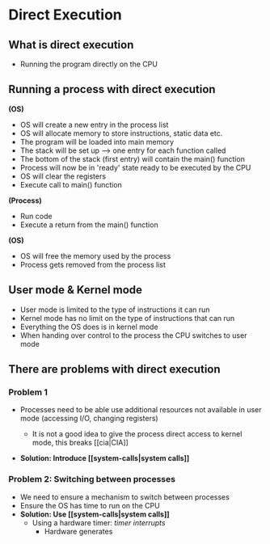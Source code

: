 # Direct Execution


## What is direct execution
- Running the program directly on the CPU


## Running a process with direct execution
 
**(OS)**
- OS will create a new entry in the process list
- OS will allocate memory to store instructions, static data etc.
- The program will be loaded into main memory
- The stack will be set up --> one entry for each function called
- The bottom of the stack (first entry) will contain the main() function
- Process will now be in 'ready' state ready to be executed by the CPU
- OS will clear the registers 
- Execute call to main() function

**(Process)**
- Run code
- Execute a return from the main() function

**(OS)**
- OS will free the memory used by the process
- Process gets removed from the process list


## User mode & Kernel mode
- User mode is limited to the type of instructions it can run
- Kernel mode has no limit on the type of instructions that can run
- Everything the OS does is in kernel mode
- When handing over control to the process the CPU switches to user mode


## There are problems with direct execution

### Problem 1
- Processes need to be able use additional resources not available in user mode (accessing I/O, changing registers)
	- It is not a good idea to give the process direct access to kernel mode, this breaks [[cia|CIA]]

- **Solution: Introduce [[system-calls|system calls]]**

### Problem 2: Switching between processes
- We need to ensure a mechanism to switch between processes
- Ensure the OS has time to run on the CPU
- **Solution: Use [[system-calls|system calls]]**
	- Using a hardware timer: *timer interrupts*
		- Hardware generates 